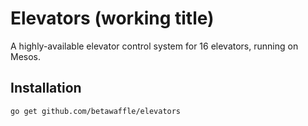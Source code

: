 # Elevators (working title)

A highly-available elevator control system for 16 elevators, running on Mesos.

## Installation

```
go get github.com/betawaffle/elevators
```
